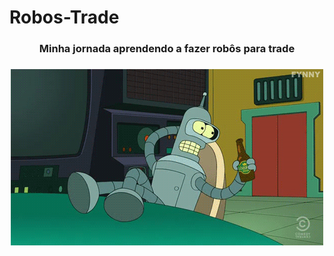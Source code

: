 # Robos-Trade
<h3 align="center">Minha jornada aprendendo a fazer robôs para trade<h3/>
<p align="center">
  <img src=https://raw.githubusercontent.com/LCVNI/Robos-Trade/main/estilo/futurama.gif
)" alt="futurama-gif" />
</p>
